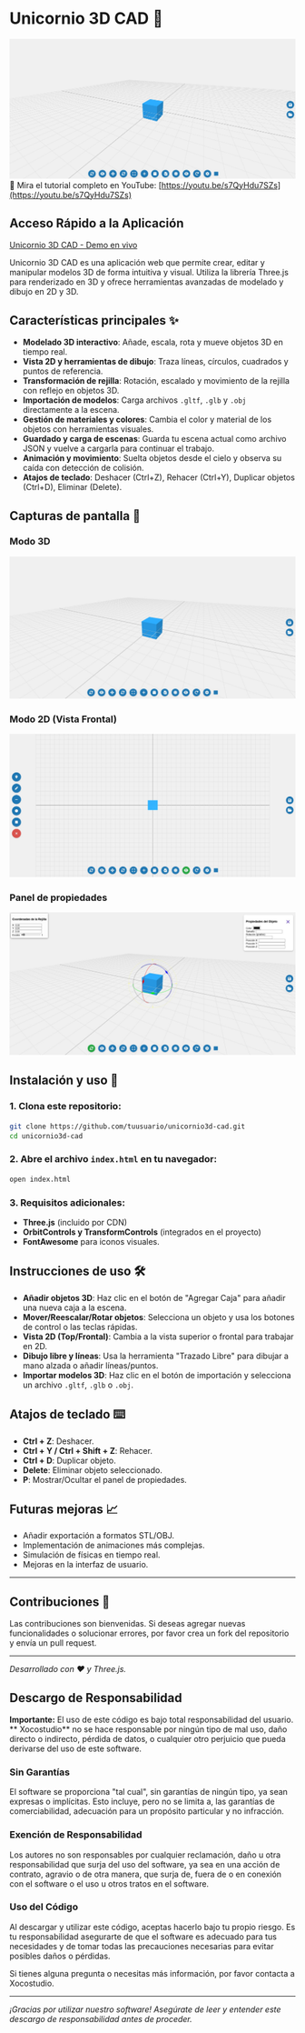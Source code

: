 
# Unicornio 3D CAD 🦄

![Unicornio 3D CAD](Unicornio3d.jpg)
🎥 Mira el tutorial completo en YouTube: [https://youtu.be/s7QyHdu7SZs](https://youtu.be/s7QyHdu7SZs)


## Acceso Rápido a la Aplicación
[Unicornio 3D CAD - Demo en vivo](https://xococode.github.io/Unicornio3d/)

Unicornio 3D CAD es una aplicación web que permite crear, editar y manipular modelos 3D de forma intuitiva y visual. Utiliza la librería Three.js para renderizado en 3D y ofrece herramientas avanzadas de modelado y dibujo en 2D y 3D.

## Características principales ✨
- **Modelado 3D interactivo**: Añade, escala, rota y mueve objetos 3D en tiempo real.
- **Vista 2D y herramientas de dibujo**: Traza líneas, círculos, cuadrados y puntos de referencia.
- **Transformación de rejilla**: Rotación, escalado y movimiento de la rejilla con reflejo en objetos 3D.
- **Importación de modelos**: Carga archivos `.gltf`, `.glb` y `.obj` directamente a la escena.
- **Gestión de materiales y colores**: Cambia el color y material de los objetos con herramientas visuales.
- **Guardado y carga de escenas**: Guarda tu escena actual como archivo JSON y vuelve a cargarla para continuar el trabajo.
- **Animación y movimiento**: Suelta objetos desde el cielo y observa su caída con detección de colisión.
- **Atajos de teclado**: Deshacer (Ctrl+Z), Rehacer (Ctrl+Y), Duplicar objetos (Ctrl+D), Eliminar (Delete).

## Capturas de pantalla 📸

### Modo 3D
![Vista 3D](screenshots/vista3d.jpg)

### Modo 2D (Vista Frontal)
![Vista 2D](screenshots/vista2d.jpg)

### Panel de propiedades
![Panel de propiedades](screenshots/panel_propiedades.jpg)

## Instalación y uso 🚀
### 1. Clona este repositorio:
```bash
git clone https://github.com/tuusuario/unicornio3d-cad.git
cd unicornio3d-cad
```

### 2. Abre el archivo `index.html` en tu navegador:
```bash
open index.html
```

### 3. Requisitos adicionales:
- **Three.js** (incluido por CDN)
- **OrbitControls y TransformControls** (integrados en el proyecto)
- **FontAwesome** para iconos visuales.

## Instrucciones de uso 🛠️
- **Añadir objetos 3D**: Haz clic en el botón de "Agregar Caja" para añadir una nueva caja a la escena.
- **Mover/Reescalar/Rotar objetos**: Selecciona un objeto y usa los botones de control o las teclas rápidas.
- **Vista 2D (Top/Frontal)**: Cambia a la vista superior o frontal para trabajar en 2D.
- **Dibujo libre y líneas**: Usa la herramienta "Trazado Libre" para dibujar a mano alzada o añadir líneas/puntos.
- **Importar modelos 3D**: Haz clic en el botón de importación y selecciona un archivo `.gltf`, `.glb` o `.obj`.

## Atajos de teclado ⌨️
- **Ctrl + Z**: Deshacer.
- **Ctrl + Y / Ctrl + Shift + Z**: Rehacer.
- **Ctrl + D**: Duplicar objeto.
- **Delete**: Eliminar objeto seleccionado.
- **P**: Mostrar/Ocultar el panel de propiedades.

## Futuras mejoras 📈
- Añadir exportación a formatos STL/OBJ.
- Implementación de animaciones más complejas.
- Simulación de físicas en tiempo real.
- Mejoras en la interfaz de usuario.

---

## Contribuciones 🤝
Las contribuciones son bienvenidas. Si deseas agregar nuevas funcionalidades o solucionar errores, por favor crea un fork del repositorio y envía un pull request.

---

_Desarrollado con ❤️ y Three.js._





## Descargo de Responsabilidad

**Importante:** El uso de este código es bajo total responsabilidad del usuario. ** Xocostudio** no se hace responsable por ningún tipo de mal uso, daño directo o indirecto, pérdida de datos, o cualquier otro perjuicio que pueda derivarse del uso de este software.

### Sin Garantías

El software se proporciona "tal cual", sin garantías de ningún tipo, ya sean expresas o implícitas. Esto incluye, pero no se limita a, las garantías de comerciabilidad, adecuación para un propósito particular y no infracción.

### Exención de Responsabilidad

Los autores no son responsables por cualquier reclamación, daño u otra responsabilidad que surja del uso del software, ya sea en una acción de contrato, agravio o de otra manera, que surja de, fuera de o en conexión con el software o el uso u otros tratos en el software.

### Uso del Código

Al descargar y utilizar este código, aceptas hacerlo bajo tu propio riesgo. Es tu responsabilidad asegurarte de que el software es adecuado para tus necesidades y de tomar todas las precauciones necesarias para evitar posibles daños o pérdidas.



Si tienes alguna pregunta o necesitas más información, por favor contacta a Xocostudio.

---

*¡Gracias por utilizar nuestro software! Asegúrate de leer y entender este descargo de responsabilidad antes de proceder.*









